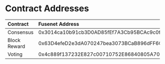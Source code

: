 # Contract Addresses

| Contract | Fusenet Address | Spark \(testnet\) Address |
| :--- | :--- | :--- |
| Consensus | 0x3014ca10b91cb3D0AD85fEf7A3Cb95BCAc9c0f79 | 0xC8c3a332f9e4CE6bfFFcf967026cB006Db2311c7 |
| Block Reward | 0x63D4efeD2e3dA070247bea3073BCaB896dFF6C9B | 0x52B9b9585e1b50DA5600f7dbD94E9fE68943162c |
| Voting | 0x4c889f137232E827c00710752E86840805A70484 | 0xcD2601FaDDeD8032fBB5186d928d48D331254B46 |

